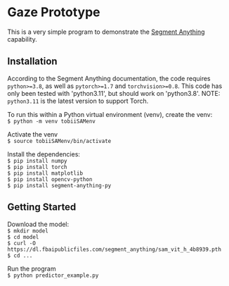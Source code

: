 # Gaze Prototype

This is a very simple program to demonstrate the [Segment Anything](https://github.com/facebookresearch/segment-anything/) capability. 

## Installation
According to the Segment Anything documentation, the code requires `python>=3.8`, as well as `pytorch>=1.7` and `torchvision>=0.8`.  This code has only been tested with 'python3.11', but should work on 'python3.8'.  NOTE: `python3.11` is the latest version to support Torch. 

To run this within a Python virtual environment (venv), create the venv:     
```$ python -m venv tobiiSAMenv```

Activate the venv     
```$ source tobiiSAMenv/bin/activate```

Install the dependencies:     
```$ pip install numpy```     
```$ pip install torch```     
```$ pip install matplotlib```     
```$ pip install opencv-python```     
```$ pip install segment-anything-py```     

## Getting Started
Download the model:    
```$ mkdir model```    
```$ cd model```    
```$ curl -O https://dl.fbaipublicfiles.com/segment_anything/sam_vit_h_4b8939.pth```    
```$ cd ...```    

Run the program     
```$ python predictor_example.py```

